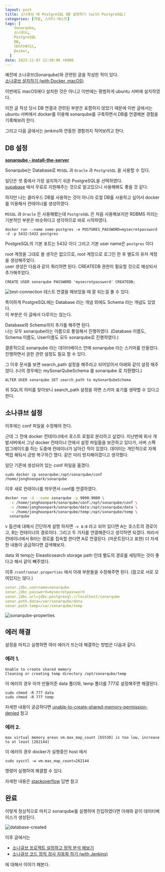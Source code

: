 ```yaml
---
layout: post
title: 소나큐브 에 PostgreSQL DB 설정하기 (with PostgreSQL)
categories: [개발, 스터디-테스트]
tags: [
    Sonarqube,
    소나큐브,
    PostgreSQL
    DB,
    데이터베이스,
    Docker,
  ]
date: 2023-11-07 12:50:00 +0900
---
```


예전에 소나큐브(Sonarqube)와 관련된 글을 작성한 적이 있다.  
[소나큐브 설치하기 (with Docker, macOS)](/2023/08/02/install-sonarqube-with-docker-in-local-macos)

이번에도 macOS에다 설치한 것은 아니고 이번에는 평범하게 ubuntu 서버에 설치하였다.

이전 글 작성 당시 DB 연결과 관련된 부분은 포함하지 않았기 때문에
이번 글에서는 ubuntu 서버에서 docker를 이용해 sonarqube를 구축하면서 DB를 연결해본 경험을 기록해보려 한다.

그리고 다음 글에서는 jenkins와 연동한 경험까지 적어보려고 한다.

## DB 설정

**[sonarqube - install-the-server](https://docs.sonarsource.com/sonarqube/latest/setup-and-upgrade/install-the-server/)**

Sonarqube는 Database로 `MSSQL` 과 `Oracle` 과 `PostgreSQL` 을 사용할 수 있다.

일단은 셋 중에서 가장 설치하기 쉬운 PostgreSQL을 선택하였다.  
[supabase](https://supabase.com/) 에서 무료로 지원해주는 것으로 알고있으니 사용해봐도 좋을 것 같다.

하지만 나는 클라우드 DB를 사용하는 것이 아니라 로컬 DB를 사용하고 싶어서
docker를 이용해서 컨테이너를 생성하였다.

`MSSQL` 과 `Oracle` 은 사용해봤는데 `PostgreSQL` 은 처음 사용해보지만 RDBMS 끼리는 기본적인 부분은 비슷하다고 생각하므로 바로 시작하였다.

```
docker run --name some-postgres -e POSTGRES_PASSWORD=mysecretpassword -d -p 5432:5432 postgres
```

PostgreSQL의 기본 포트는 5432 이다
그리고 기본 user name은 `postgres` 이다

root 계정을 그대로 쓸 생각은 없으므로, root 계정으로 로그인 한 후 별도의 유저 계정을 생성해주었다.  
user 생성은 다음과 같이 쿼리하면 된다. CREATEDB 권한이 필요할 것으로 예상되서 추가해주었다.

```
CREATE USER sonarqube PASSWORD 'mysecretpassword' CREATEDB;
```

![test-connection](/assets/images/2023-11-06-sonarqube-db-설정하기/test-connection.png)
테스트 연결을 해보았을 때 잘 되는걸 볼 수 있다.

특이하게 PostgreSQL에는 Database 라는 개념 외에도 Schema 라는 개념도 있었다.  
이 부분은 이 글에서 다루지는 않는다.

Database와 Schema까지 추가를 해주면 된다.  
나는 모두 sonarqube라는 이름으로 통일해서 진행하였다. (Database 이름도, Schema 이름도, User이름도 모두 sonarqube로 진행하였다.)

결론적으로 sonarqube 라는 데이터베이스 안에 sonarqube 라는 스키마를 만들었다. 진행하면서 권한 관련 설정도 필요 할 수 있다.

그 이후 문서를 보면 search_path 설정을 해주라고 되어있어서 아래와 같이 설정 해주었다.
(나의 경우에는 mySonarQubeSchema 를 sonarqube 로 치환했다.)

```
ALTER USER sonarqube SET search_path to mySonarQubeSchema
```

위 SQL의 의미를 찾아보니 search_path 설정을 하면 스키마 표기를 생략할 수 있다고 한다.

## 소나큐브 설정

이후에는 conf 파일을 수정해야 한다.

근데 그 전에 docker 컨테이너에서 호스트 로컬로 분리하고 싶었다.
지난번에 회사 개발서버에서 그냥 docker 컨테이너 안에서 설정 파일들을 보관하고 있다가, 서버 스펙 업그레이드를 하는 도중에 컨테이너가 날아간 적이 있었다. 데이터는 개인적으로 자체 백업 해둬서 금방 복구하긴 했다.
같은 미리 방지해야겠다고 생각했다.

일단 기존에 생성되어 있는 conf 파일을 옮겼다.

```
sudo docker cp sonarqube:/opt/sonarqube/conf /home/jonghoonpark/sonarqube
```

이후 새로 컨테이너를 띄우면서 conf를 연결하였다.

```sh
docker run -d --name sonarqube -p 9000:9000 \
  -v /home/jonghoonpark/sonarqube/conf:/opt/sonarqube/conf \
  -v /home/jonghoonpark/sonarqube/data:/opt/sonarqube/data \
  -v /home/jonghoonpark/sonarqube/temp:/opt/sonarqube/temp \
  sonarqube
```

v 옵션에 대해서 간단하게 설명 하자면 `-v A:B` 라고 되어 있다면
A는 호스트의 경로이고, B는 컨테이너의 경로이다. 그리고 두 가지를 연결해준다고 생각하면 되겠다.
따라서 컨테이너에서 B라는 경로를 접속할 한다면 A로 연결된다. (마운트된다고 표현)
더 자세한 내용이 궁금하다면 검색해보자.

data 와 temp는 Eleasticsearch storage path 인데 별도의 경로를 세팅하는 것이 좋다고 해서 같이 빼주었다.

이후 `/conf/sonar.properties` 에서 아래 부분들을 수정해주면 된다. (참고로 서로 모여있지는 않다.)

```yml
sonar.jdbc.username=sonarqube
sonar.jdbc.password=mysecretpassword
sonar.jdbc.url=jdbc:postgresql://localhost/sonarqube
sonar.path.data=/var/sonarqube/data
sonar.path.temp=/var/sonarqube/temp
```

![sonarqube-properties](/assets/images/2023-11-06-sonarqube-db-설정하기/sonarqube-properties.png)

## 에러 해결

설정을 마치고 실행하면 여러 에러가 뜨는데 해결하는 방법은 다음과 같다.

### 에러 1.

```
Unable to create shared memory
Cleaning or creating temp directory /opt/sonarqube/temp
```

이 에러의 경우 아까 만들어준 data 폴더와, temp 폴더를 777로 설정해주면 해결된다.

```
sudo chmod -R 777 data
sudo chmod -R 777 temp
```

자세한 내용이 궁금하다면 [unable-to-create-shared-memory-permission-denied](https://community.sonarsource.com/t/unable-to-create-shared-memory-permission-denied/61498) 참고

### 에러 2.

```
max virtual memory areas vm.max_map_count [65530] is too low, increase to at least [262144]
```

이 에러의 경우 docker가 실행중인 host 에서

```
sudo sysctl -w vm.max_map_count=262144
```

명령어 실행하여 해결할 수 있다.

자세한 내용은 [stackoverflow](https://stackoverflow.com/a/57998152) 답변 참고

## 완료

이렇게 정상적으로 마치고 sonarqube를 실행하여 진입하였다면 아래와 같이 데이터베이스가 생성된다.

![database-created](/assets/images/2023-11-06-sonarqube-db-설정하기/database-created.png)

이후 글에서는

- [소나큐브 프로젝트 설정하고 정적 분석 해보기](/2023/11/07/create-sonarqube-project)
- [소나큐브 코드 정적 검사 자동화 하기 (with Jenkins)](/2023/11/07/sonarqube-with-jenkins)

에 대해서 이야기 해본다.
